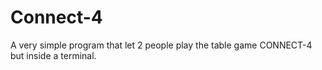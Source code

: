 # Connect-4
A very simple program that let 2 people play the table game CONNECT-4 but inside a terminal.
